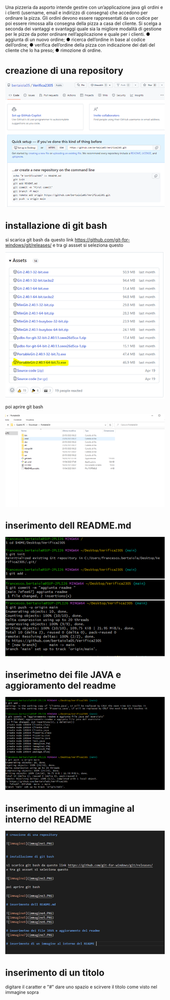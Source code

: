 Una pizzeria da asporto intende gestire con un’applicazione java gli ordini e i clienti (username, email e indirizzo di consegna) che accedono per ordinare la pizza. Gli ordini devono essere rappresentati da un codice per poi essere rimossa alla consegna della pizza a casa del cliente.
Si scelga a seconda dei vantaggi e svantaggi quale sia la migliore modalità di gestione per le pizze da poter ordinare nell’applicazione e quale per i clienti.
●	aggiunta di un nuovo ordine;
●	ricerca dell’ordine in base al codice dell’ordine;
●	verifica dell’ordine della pizza con indicazione dei dati del cliente che lo ha preso;
●	rimozione di ordine.

# creazione di una repository

![immagine1](immagine1.PNG)


# installazione di git bash

si scarica git bash da questo link https://github.com/git-for-windows/git/releases/
e tra gi assset si seleziona questo 

![immagine2](immagine2.PNG)

poi aprire git bash

![immagine3](immagine3.PNG)

# inserimento dell README.md 

![immagine4](immagine4.PNG)
![immagine5](immagine5.PNG)
![immagine6](immagine6.PNG)

# inserimetno dei file JAVA e aggioramento del readme 
![immagine7](immagine7.PNG)

# inserimento di un immagine al interno del README 
![immagine8](immagine8.PNG)
# inserimento di un titolo 
digitare il caratter e "#" dare uno spazio e scirvere il titolo come visto nel immagine sopra
